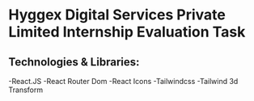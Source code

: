 # Hyggex Digital Services Private Limited Internship Evaluation Task

## Technologies & Libraries:

-React.JS
-React Router Dom
-React Icons
-Tailwindcss
-Tailwind 3d Transform


